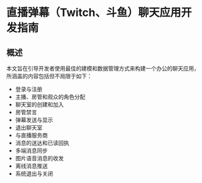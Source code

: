 # 直播弹幕（Twitch、斗鱼）聊天应用开发指南

## 概述
本文旨在引导开发者使用最佳的建模和数据管理方式来构建一个办公的聊天应用，所涵盖的内容包括但不局限于如下：

- 登录与注册
- 主播、房管和观众的角色分配
- 聊天室的创建和加入
- 房管禁言
- 弹幕发送与显示
- 退出聊天室
- 与直播服务商
- 消息的送达和已读回执
- 多端消息同步
- 图片语音消息的收发
- 离线消息推送
- 系统退出与关闭
